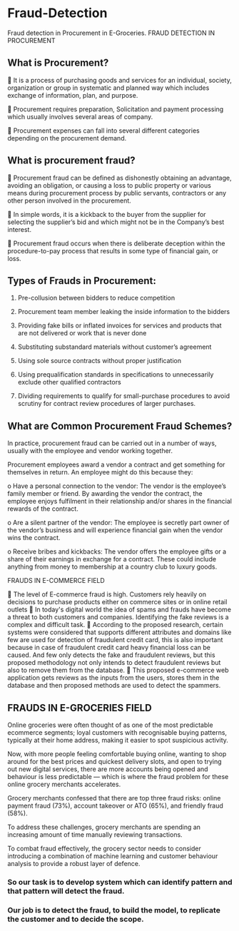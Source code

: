 # Fraud-Detection
Fraud detection in Procurement in E-Groceries.
FRAUD DETECTION IN PROCUREMENT

## What is Procurement? 

	It is a process of purchasing goods and services for an individual, society, organization or group in systematic and planned way which includes exchange of information, plan, and purpose.

	Procurement requires preparation, Solicitation and payment processing which usually involves several areas of company.

	Procurement expenses can fall into several different categories depending on the procurement demand. 

## What is procurement fraud?

	Procurement fraud can be defined as dishonestly obtaining an advantage, avoiding an obligation, or causing a loss to public property or various means during procurement process by public servants, contractors or any other person involved in the procurement.

	In simple words, it is a kickback to the buyer from the supplier for selecting the supplier’s bid and which might not be in the Company’s best interest.

	Procurement fraud occurs when there is deliberate deception within the procedure-to-pay process that results in some type of financial gain, or loss.

## Types of Frauds in Procurement:

1.	Pre-collusion between bidders to reduce competition

2.	Procurement team member leaking the inside information to the bidders

3.	Providing fake bills or inflated invoices for services and products that are not delivered or work that is never done

4.	Substituting substandard materials without customer’s agreement

5.	 Using sole source contracts without proper justification

6.	Using prequalification standards in specifications to unnecessarily exclude other qualified contractors

7.	Dividing requirements to qualify for small-purchase procedures to avoid scrutiny for contract review procedures of larger purchases.


## What are Common Procurement Fraud Schemes?

In practice, procurement fraud can be carried out in a number of ways, usually with the employee and vendor working together. 

Procurement employees award a vendor a contract and get something for themselves in return. An employee might do this because they:
  
o	Have a personal connection to the vendor: The vendor is the employee’s family member or friend. By awarding the vendor the contract, the employee enjoys fulfilment in their relationship and/or shares in the financial rewards of the contract. 

o	Are a silent partner of the vendor: The employee is secretly part owner of the vendor’s business and will experience financial gain when the vendor wins the contract. 

o	Receive bribes and kickbacks: The vendor offers the employee gifts or a share of their earnings in exchange for a contract. These could include anything from money to membership at a country club to luxury goods.


FRAUDS IN E-COMMERCE FIELD

	The level of E-commerce fraud is high. Customers rely heavily on decisions to purchase products either on commerce sites or in online retail outlets 
	In today's digital world the idea of spams and frauds have become a threat to both customers and companies. Identifying the fake reviews is a complex and difficult task.
	According to the proposed research, certain systems were considered that supports different attributes and domains like few are used for detection of fraudulent credit card, this is also important because in case of fraudulent credit card heavy financial loss can be caused. And few only detects the fake and fraudulent reviews, but this proposed methodology not only intends to detect fraudulent reviews but also to remove them from the database. 
	This proposed e-commerce web application gets reviews as the inputs from the users, stores them in the database and then proposed methods are used to detect the spammers.

## FRAUDS IN E-GROCERIES FIELD 

Online groceries were often thought of as one of the most predictable ecommerce segments; loyal customers with recognisable buying patterns, typically at their home address, making it easier to spot suspicious activity. 

Now, with more people feeling comfortable buying online, wanting to shop around for the best prices and quickest delivery slots, and open to trying out new digital services, there are more accounts being opened and behaviour is less predictable — which is where the fraud problem for these online grocery merchants accelerates. 

Grocery merchants confessed that there are top three fraud risks: online payment fraud (73%), account takeover or ATO (65%), and friendly fraud (58%).
 
To address these challenges, grocery merchants are spending an increasing amount of time manually reviewing transactions. 

To combat fraud effectively, the grocery sector needs to consider introducing a combination of machine learning and customer behaviour analysis to provide a robust layer of defence. 


###	So our task is to develop system which can identify pattern and that pattern will detect the fraud. 

###	Our job is to detect the fraud, to build the model, to replicate the customer and to decide the scope.

